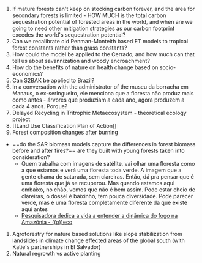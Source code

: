 
1. If mature forests can't keep on stocking carbon forever, and the area for secondary forests is limited - HOW MUCH is the total carbon sequestration potential of forested areas in the world, and when are we going to need other mitigation strategies as our carbon footprint excedes the world's sequestration potential?
2. Can we recalibrate old Penman-Monteith based ET models to tropical forest constants rather than grass constants?
3. How could the model be applied to the Cerrado, and how much can that tell us about savannization and woody encroachment?
4. How do the benefits of nature on health change based on socio-economics?
5. Can S2BAK be applied to Brazil?
6. In a conversation with the administrator of the museu da borracha em Manaus, o ex-seringueiro, ele menciona que a floresta não produz mais como antes - árvores que produziam a cada ano, agora produzem a cada 4 anos. Porque?
7. Delayed Recycling in Tritrophic Metaecosystem - theoretical ecology project
8. [[Land Use Classification Plan of Action]]
9. Forest composition changes after burning
 - ==do the SAR biomass models capture the differences in forest biomass before and after fires?== are they built with young forests taken into consideration?
	- Quem trabalha com imagens de satélite, vai olhar uma floresta como a que estamos e verá uma floresta toda verde. A imagem que a gente chama de saturada, sem clareiras. Então, dá pra pensar que é uma floresta que já se recuperou. Mas quando estamos aqui embaixo, no chão, vemos que não é bem assim. Pode estar cheio de clareiras, o dossel é baixinho, tem pouca diversidade. Pode parecer verde, mas é uma floresta completamente diferente da que existe aqui antes
	- [Pesquisadora dedica a vida a entender a dinâmica do fogo na Amazônia - ((o))eco](https://oeco.org.br/reportagens/pesquisadora-dedica-a-vida-a-entender-a-dinamica-do-fogo-na-amazonia/)
1. Agroforestry for nature based solutions like slope stabilization from landslides in climate change effected areas of the global south (with Katie's partnerships in El Salvador)
2. Natural regrowth vs active planting